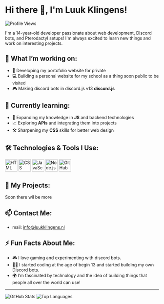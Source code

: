 # Hi there 👋, I'm Luuk Klingens!

![Profile Views](https://komarev.com/ghpvc/?username=DevLuuk123&color=blue)

I'm a 14-year-old developer passionate about web development, Discord bots, and Pterodactyl setups! I'm always excited to learn new things and work on interesting projects.

## 🔭 What I’m working on:
- 🚀 Developing my portofolio website for private
- 💻 Building a personal website for my school as a thing soon public to be visited 
- 🎮 Making discord bots in discord.js v13 **discord.js**

## 🌱 Currently learning:
- 🧠 Expanding my knowledge in **JS** and backend technologies
- 📈 Exploring **APIs** and integrating them into projects
- 🛠️ Sharpening my **CSS** skills for better web design

## 🛠 Technologies & Tools I Use:
<p align="left">
  <img src="https://cdn.jsdelivr.net/gh/devicons/devicon/icons/html5/html5-original.svg" alt="HTML" width="40" height="40"/>
  <img src="https://cdn.jsdelivr.net/gh/devicons/devicon/icons/css3/css3-original.svg" alt="CSS" width="40" height="40"/>
  <img src="https://cdn.jsdelivr.net/gh/devicons/devicon/icons/javascript/javascript-original.svg" alt="JavaScript" width="40" height="40"/>
  <img src="https://cdn.jsdelivr.net/gh/devicons/devicon/icons/nodejs/nodejs-original.svg" alt="Node.js" width="40" height="40"/>
  <img src="https://cdn.jsdelivr.net/gh/devicons/devicon/icons/github/github-original.svg" alt="GitHub" width="40" height="40"/>
</p>

## 📂 My Projects:
Soon there wil be more



## 📫 Contact Me:
- mail: info@luukklingens.nl 

## ⚡ Fun Facts About Me:
- 🎮 I love gaming and experimenting with discord bots.
- 🧑‍💻 I started coding at the age of begin 13 and started building my own Discord bots.
- 🌍 I’m fascinated by technology and the idea of building things that people all over the world can use!

---

![GitHub Stats](https://github-readme-stats.vercel.app/api?username=DevLuuk123&show_icons=true&theme=radical)
![Top Languages](https://github-readme-stats.vercel.app/api/top-langs/?username=DevLuuk123&layout=compact&theme=radical)
